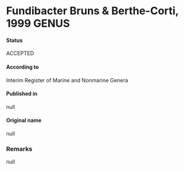 # Fundibacter Bruns & Berthe-Corti, 1999 GENUS

#### Status
ACCEPTED

#### According to
Interim Register of Marine and Nonmarine Genera

#### Published in
null

#### Original name
null

### Remarks
null